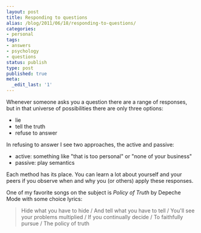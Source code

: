 ```yaml
---
layout: post
title: Responding to questions
alias: /blog/2011/06/18/responding-to-questions/
categories:
- personal
tags:
- answers
- psychology
- questions
status: publish
type: post
published: true
meta:
  _edit_last: '1'
---
```

Whenever someone asks you a question there are a range of responses, but in that universe of possibilities there are only three options:

 * lie
 * tell the truth
 * refuse to answer

In refusing to answer I see two approaches, the active and passive:

 * active: something like "that is too personal" or "none of your business"
 * passive: play semantics

Each method has its place. You can learn a lot about yourself and your peers if you observe when and why you (or others) apply these responses.

One of my favorite songs on the subject is <em>Policy of Truth</em> by Depeche Mode with some choice lyrics:

<blockquote>Hide what you have to hide / And tell what you have to tell /
You'll see your problems multiplied / If you continually decide / To faithfully pursue / The policy of truth</blockquote>

<object width="480" height="385"><param name="movie" value="http://www.youtube.com/v/3q8bXxPPKno&amp;autoplay=true&amp;loop=1" /><param name="allowFullScreen" value="true" /><param name="allowscriptaccess" value="always" /><embed type="application/x-shockwave-flash" width="480" height="385" src="http://www.youtube.com/v/3q8bXxPPKno&amp;autoplay=true&amp;loop=1" allowscriptaccess="always" allowfullscreen="true"></embed></object>
